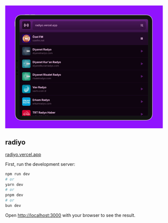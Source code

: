 ![alt text](public/radiyo.png)

## radiyo

[radiyo.vercel.app](radiyo.vercel.app)

First, run the development server:

```bash
npm run dev
# or
yarn dev
# or
pnpm dev
# or
bun dev
```

Open [http://localhost:3000](http://localhost:3000) with your browser to see the result.
